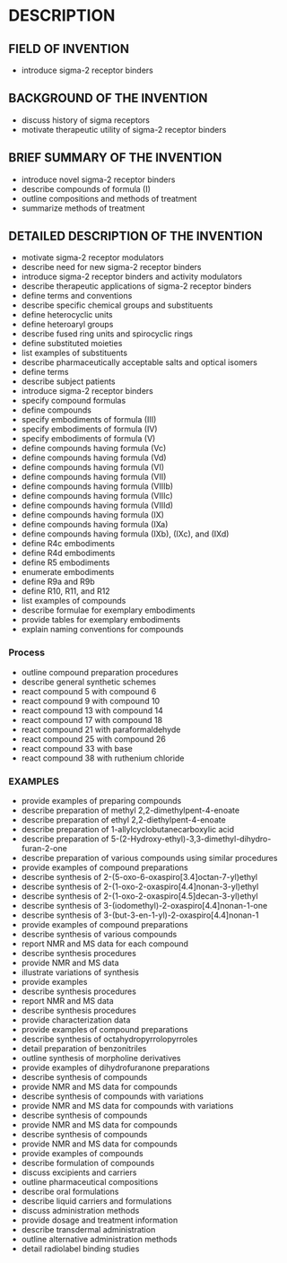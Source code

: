 # DESCRIPTION

## FIELD OF INVENTION

- introduce sigma-2 receptor binders

## BACKGROUND OF THE INVENTION

- discuss history of sigma receptors
- motivate therapeutic utility of sigma-2 receptor binders

## BRIEF SUMMARY OF THE INVENTION

- introduce novel sigma-2 receptor binders
- describe compounds of formula (I)
- outline compositions and methods of treatment
- summarize methods of treatment

## DETAILED DESCRIPTION OF THE INVENTION

- motivate sigma-2 receptor modulators
- describe need for new sigma-2 receptor binders
- introduce sigma-2 receptor binders and activity modulators
- describe therapeutic applications of sigma-2 receptor binders
- define terms and conventions
- describe specific chemical groups and substituents
- define heterocyclic units
- define heteroaryl groups
- describe fused ring units and spirocyclic rings
- define substituted moieties
- list examples of substituents
- describe pharmaceutically acceptable salts and optical isomers
- define terms
- describe subject patients
- introduce sigma-2 receptor binders
- specify compound formulas
- define compounds
- specify embodiments of formula (III)
- specify embodiments of formula (IV)
- specify embodiments of formula (V)
- define compounds having formula (Vc)
- define compounds having formula (Vd)
- define compounds having formula (VI)
- define compounds having formula (VII)
- define compounds having formula (VIIIb)
- define compounds having formula (VIIIc)
- define compounds having formula (VIIId)
- define compounds having formula (IX)
- define compounds having formula (IXa)
- define compounds having formula (IXb), (IXc), and (IXd)
- define R4c embodiments
- define R4d embodiments
- define R5 embodiments
- enumerate embodiments
- define R9a and R9b
- define R10, R11, and R12
- list examples of compounds
- describe formulae for exemplary embodiments
- provide tables for exemplary embodiments
- explain naming conventions for compounds

### Process

- outline compound preparation procedures
- describe general synthetic schemes
- react compound 5 with compound 6
- react compound 9 with compound 10
- react compound 13 with compound 14
- react compound 17 with compound 18
- react compound 21 with paraformaldehyde
- react compound 25 with compound 26
- react compound 33 with base
- react compound 38 with ruthenium chloride

### EXAMPLES

- provide examples of preparing compounds
- describe preparation of methyl 2,2-dimethylpent-4-enoate
- describe preparation of ethyl 2,2-diethylpent-4-enoate
- describe preparation of 1-allylcyclobutanecarboxylic acid
- describe preparation of 5-(2-Hydroxy-ethyl)-3,3-dimethyl-dihydro-furan-2-one
- describe preparation of various compounds using similar procedures
- provide examples of compound preparations
- describe synthesis of 2-(5-oxo-6-oxaspiro[3.4]octan-7-yl)ethyl
- describe synthesis of 2-(1-oxo-2-oxaspiro[4.4]nonan-3-yl)ethyl
- describe synthesis of 2-(1-oxo-2-oxaspiro[4.5]decan-3-yl)ethyl
- describe synthesis of 3-(iodomethyl)-2-oxaspiro[4.4]nonan-1-one
- describe synthesis of 3-(but-3-en-1-yl)-2-oxaspiro[4.4]nonan-1
- provide examples of compound preparations
- describe synthesis of various compounds
- report NMR and MS data for each compound
- describe synthesis procedures
- provide NMR and MS data
- illustrate variations of synthesis
- provide examples
- describe synthesis procedures
- report NMR and MS data
- describe synthesis procedures
- provide characterization data
- provide examples of compound preparations
- describe synthesis of octahydropyrrolopyrroles
- detail preparation of benzonitriles
- outline synthesis of morpholine derivatives
- provide examples of dihydrofuranone preparations
- describe synthesis of compounds
- provide NMR and MS data for compounds
- describe synthesis of compounds with variations
- provide NMR and MS data for compounds with variations
- describe synthesis of compounds
- provide NMR and MS data for compounds
- describe synthesis of compounds
- provide NMR and MS data for compounds
- provide examples of compounds
- describe formulation of compounds
- discuss excipients and carriers
- outline pharmaceutical compositions
- describe oral formulations
- describe liquid carriers and formulations
- discuss administration methods
- provide dosage and treatment information
- describe transdermal administration
- outline alternative administration methods
- detail radiolabel binding studies

